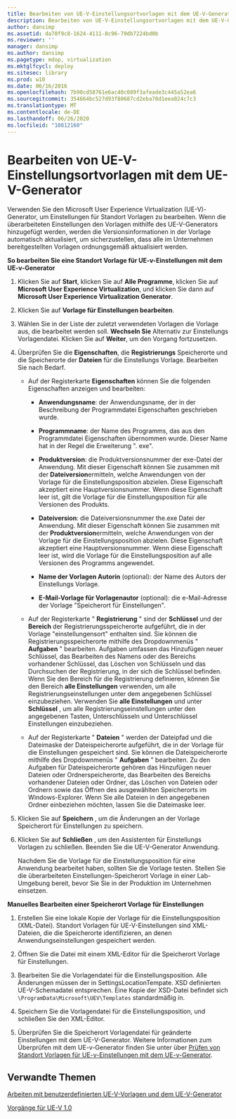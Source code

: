 ```yaml
---
title: Bearbeiten von UE-V-Einstellungsortvorlagen mit dem UE-V-Generator
description: Bearbeiten von UE-V-Einstellungsortvorlagen mit dem UE-V-Generator
author: dansimp
ms.assetid: da78f9c8-1624-4111-8c96-79db7224bd0b
ms.reviewer: ''
manager: dansimp
ms.author: dansimp
ms.pagetype: mdop, virtualization
ms.mktglfcycl: deploy
ms.sitesec: library
ms.prod: w10
ms.date: 06/16/2016
ms.openlocfilehash: 7b90cd58761e6ac40c089f3afeade3c445a52ea6
ms.sourcegitcommit: 354664bc527d93f80687cd2eba70d1eea024c7c3
ms.translationtype: MT
ms.contentlocale: de-DE
ms.lasthandoff: 06/26/2020
ms.locfileid: "10812160"
---
```

# Bearbeiten von UE-V-Einstellungsortvorlagen mit dem UE-V-Generator


Verwenden Sie den Microsoft User Experience Virtualization (UE-V)-Generator, um Einstellungen für Standort Vorlagen zu bearbeiten. Wenn die überarbeiteten Einstellungen den Vorlagen mithilfe des UE-V-Generators hinzugefügt werden, werden die Versionsinformationen in der Vorlage automatisch aktualisiert, um sicherzustellen, dass alle im Unternehmen bereitgestellten Vorlagen ordnungsgemäß aktualisiert werden.

**So bearbeiten Sie eine Standort Vorlage für UE-v-Einstellungen mit dem UE-v-Generator**

1.  Klicken Sie auf **Start**, klicken Sie auf **Alle Programme**, klicken Sie auf **Microsoft User Experience Virtualization**, und klicken Sie dann auf **Microsoft User Experience Virtualization Generator**.

2.  Klicken Sie auf **Vorlage für Einstellungen bearbeiten**.

3.  Wählen Sie in der Liste der zuletzt verwendeten Vorlagen die Vorlage aus, die bearbeitet werden soll. **Wechseln Sie** Alternativ zur Einstellungs Vorlagendatei. Klicken Sie auf **Weiter**, um den Vorgang fortzusetzen.

4.  Überprüfen Sie die **Eigenschaften**, die **Registrierungs** Speicherorte und die Speicherorte der **Dateien** für die Einstellungs Vorlage. Bearbeiten Sie nach Bedarf.

    -   Auf der Registerkarte **Eigenschaften** können Sie die folgenden Eigenschaften anzeigen und bearbeiten:

        -   **Anwendungsname**: der Anwendungsname, der in der Beschreibung der Programmdatei Eigenschaften geschrieben wurde.

        -   **Programmname**: der Name des Programms, das aus den Programmdatei Eigenschaften übernommen wurde. Dieser Name hat in der Regel die Erweiterung ". exe".

        -   **Produktversion**: die Produktversionsnummer der exe-Datei der Anwendung. Mit dieser Eigenschaft können Sie zusammen mit der **Dateiversion**ermitteln, welche Anwendungen von der Vorlage für die Einstellungsposition abzielen. Diese Eigenschaft akzeptiert eine Hauptversionsnummer. Wenn diese Eigenschaft leer ist, gilt die Vorlage für die Einstellungsposition für alle Versionen des Produkts.

        -   **Dateiversion**: die Dateiversionsnummer the.exe Datei der Anwendung. Mit dieser Eigenschaft können Sie zusammen mit der **Produktversion**ermitteln, welche Anwendungen von der Vorlage für die Einstellungsposition abzielen. Diese Eigenschaft akzeptiert eine Hauptversionsnummer. Wenn diese Eigenschaft leer ist, wird die Vorlage für die Einstellungsposition auf alle Versionen des Programms angewendet.

        -   **Name der Vorlagen Autorin** (optional): der Name des Autors der Einstellungs Vorlage.

        -   **E-Mail-Vorlage für Vorlagenautor** (optional): die e-Mail-Adresse der Vorlage "Speicherort für Einstellungen".

    -   Auf der Registerkarte " **Registrierung** " sind der **Schlüssel** und der **Bereich** der Registrierungsspeicherorte aufgeführt, die in der Vorlage "einstellungensort" enthalten sind. Sie können die Registrierungsspeicherorte mithilfe des Dropdownmenüs " **Aufgaben** " bearbeiten. Aufgaben umfassen das Hinzufügen neuer Schlüssel, das Bearbeiten des Namens oder des Bereichs vorhandener Schlüssel, das Löschen von Schlüsseln und das Durchsuchen der Registrierung, in der sich die Schlüssel befinden. Wenn Sie den Bereich für die Registrierung definieren, können Sie den Bereich **alle Einstellungen** verwenden, um alle Registrierungseinstellungen unter dem angegebenen Schlüssel einzubeziehen. Verwenden Sie **alle Einstellungen** und unter **Schlüssel** , um alle Registrierungseinstellungen unter den angegebenen Tasten, Unterschlüsseln und Unterschlüssel Einstellungen einzubeziehen.

    -   Auf der Registerkarte " **Dateien** " werden der Dateipfad und die Dateimaske der Dateispeicherorte aufgeführt, die in der Vorlage für die Einstellungen gespeichert sind. Sie können die Dateispeicherorte mithilfe des Dropdownmenüs " **Aufgaben** " bearbeiten. Zu den Aufgaben für Dateispeicherorte gehören das Hinzufügen neuer Dateien oder Ordnerspeicherorte, das Bearbeiten des Bereichs vorhandener Dateien oder Ordner, das Löschen von Dateien oder Ordnern sowie das Öffnen des ausgewählten Speicherorts im Windows-Explorer. Wenn Sie alle Dateien in den angegebenen Ordner einbeziehen möchten, lassen Sie die Dateimaske leer.

5.  Klicken Sie auf **Speichern** , um die Änderungen an der Vorlage Speicherort für Einstellungen zu speichern.

6.  Klicken Sie auf **Schließen** , um den Assistenten für Einstellungs Vorlagen zu schließen. Beenden Sie die UE-V-Generator Anwendung.

    Nachdem Sie die Vorlage für die Einstellungsposition für eine Anwendung bearbeitet haben, sollten Sie die Vorlage testen. Stellen Sie die überarbeiteten Einstellungen-Speicherort Vorlage in einer Lab-Umgebung bereit, bevor Sie Sie in der Produktion im Unternehmen einsetzen.

**Manuelles Bearbeiten einer Speicherort Vorlage für Einstellungen**

1.  Erstellen Sie eine lokale Kopie der Vorlage für die Einstellungsposition (XML-Datei). Standort Vorlagen für UE-V-Einstellungen sind XML-Dateien, die die Speicherorte identifizieren, an denen Anwendungseinstellungen gespeichert werden.

2.  Öffnen Sie die Datei mit einem XML-Editor für die Speicherort Vorlage für Einstellungen.

3.  Bearbeiten Sie die Vorlagendatei für die Einstellungsposition. Alle Änderungen müssen der in SettingsLocationTempate. XSD definierten UE-V-Schemadatei entsprechen. Eine Kopie der XSD-Datei befindet sich `\ProgramData\Microsoft\UEV\Templates` standardmäßig in.

4.  Speichern Sie die Vorlagendatei für die Einstellungsposition, und schließen Sie den XML-Editor.

5.  Überprüfen Sie die Speicherort Vorlagendatei für geänderte Einstellungen mit dem UE-V-Generator. Weitere Informationen zum Überprüfen mit dem UE-v-Generator finden Sie unter über [Prüfen von Standort Vorlagen für UE-v-Einstellungen mit dem UE-v-Generator](validate-ue-v-settings-location-templates-with-ue-v-generator.md).

## Verwandte Themen


[Arbeiten mit benutzerdefinierten UE-V-Vorlagen und dem UE-V-Generator](working-with-custom-ue-v-templates-and-the-ue-v-generator.md)

[Vorgänge für UE-V 1.0](operations-for-ue-v-10.md)

 

 





